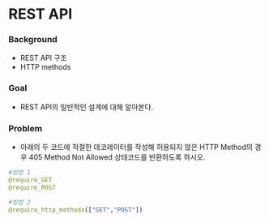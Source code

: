# REST API

### Background

- REST API 구조
- HTTP methods

### Goal

- REST API의 일반적인 설계에 대해 알아본다.

### Problem

- 아래의 두 코드에 적절한 데코레이터를 작성해 허용되지 않은 HTTP Method의 경우 405 Method Not Allowed 상태코드를 반환하도록 하시오.

```python
#방법 1
@require_GET
@require_POST

#방법 2
@require_http_methods(["GET","POST"])
```

